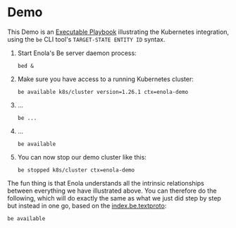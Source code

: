 # Demo

This Demo is an [Executable Playbook](../playbook.md) illustrating the Kubernetes integration,
using the `be` CLI tool's `TARGET-STATE ENTITY ID` syntax.

1. Start Enola's Be server daemon process:

       bed &

1. Make sure you have access to a running Kubernetes cluster:

       be available k8s/cluster version=1.26.1 ctx=enola-demo

1. ...

       be ...

1. ...

       be available

1. You can now stop our demo cluster like this:

       be stopped k8s/cluster ctx=enola-demo

The fun thing is that Enola understands all the intrinsic relationships between everything we have illustrated above.
You can therefore do the following, which will do exactly the same as what we just did step by step but instead in one
go,
based on the [index.be.textproto](index.be.textproto):

    be available
